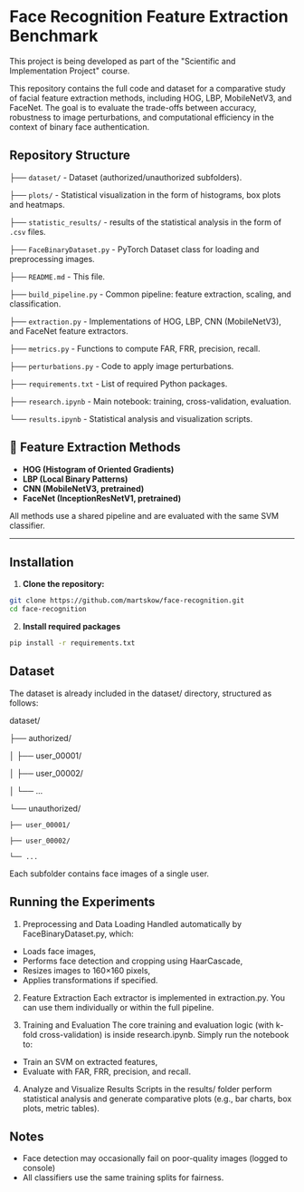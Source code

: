 # Face Recognition Feature Extraction Benchmark
This project is being developed as part of the "Scientific and Implementation Project" course.

This repository contains the full code and dataset for a comparative study of facial feature extraction methods, including HOG, LBP, MobileNetV3, and FaceNet. The goal is to evaluate the trade-offs between accuracy, robustness to image perturbations, and computational efficiency in the context of binary face authentication.

## Repository Structure
├── `dataset/` - Dataset (authorized/unauthorized subfolders).

├── `plots/` - Statistical visualization in the form of histograms, box plots and heatmaps.

├── `statistic_results/` - results of the statistical analysis in the form of `.csv` files.

├── `FaceBinaryDataset.py` - PyTorch Dataset class for loading and preprocessing images.

├── `README.md` - This file.

├── `build_pipeline.py` - Common pipeline: feature extraction, scaling, and classification.

├── `extraction.py` - Implementations of HOG, LBP, CNN (MobileNetV3), and FaceNet feature extractors.

├── `metrics.py` - Functions to compute FAR, FRR, precision, recall.

├── `perturbations.py` - Code to apply image perturbations.

├── `requirements.txt` - List of required Python packages.

├── `research.ipynb` - Main notebook: training, cross-validation, evaluation.

└── `results.ipynb` - Statistical analysis and visualization scripts.

## 🧠 Feature Extraction Methods

- **HOG (Histogram of Oriented Gradients)**
- **LBP (Local Binary Patterns)**
- **CNN (MobileNetV3, pretrained)**
- **FaceNet (InceptionResNetV1, pretrained)**

All methods use a shared pipeline and are evaluated with the same SVM classifier.

---

## Installation

1. **Clone the repository:**

```bash
git clone https://github.com/martskow/face-recognition.git
cd face-recognition
```

2. **Install required packages**
   
```bash
pip install -r requirements.txt
```

## Dataset
The dataset is already included in the dataset/ directory, structured as follows:

dataset/

├── authorized/

│   ├── user_00001/

│   ├── user_00002/

│   └── ...

└── unauthorized/

    ├── user_00001/
    
    ├── user_00002/
    
    └── ...
    
Each subfolder contains face images of a single user.


## Running the Experiments

1. Preprocessing and Data Loading
Handled automatically by FaceBinaryDataset.py, which:

  - Loads face images,
  - Performs face detection and cropping using HaarCascade,
  - Resizes images to 160×160 pixels,
  - Applies transformations if specified.

2. Feature Extraction
Each extractor is implemented in extraction.py. You can use them individually or within the full pipeline.

3. Training and Evaluation
The core training and evaluation logic (with k-fold cross-validation) is inside research.ipynb. Simply run the notebook to:
  - Train an SVM on extracted features,
  - Evaluate with FAR, FRR, precision, and recall.

4. Analyze and Visualize Results
Scripts in the results/ folder perform statistical analysis and generate comparative plots (e.g., bar charts, box plots, metric tables).

## Notes
- Face detection may occasionally fail on poor-quality images (logged to console)
- All classifiers use the same training splits for fairness.

